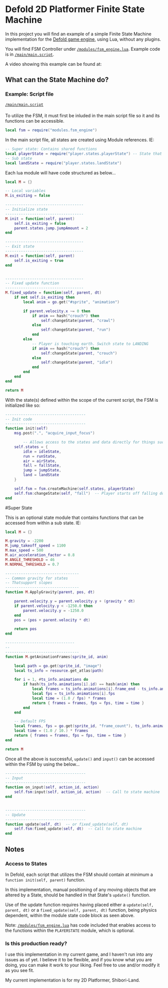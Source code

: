 # Defold 2D Platformer Finite State Machine

In this project you will find an example of a simple Finite State Machine implementation for the <a href="https://www.defold.com">Defold game engine</a>, using Lua, without any plugins.

You will find FSM Controller under <a href="modules/fsm_engine.lua">`/modules/fsm_engine.lua`</a>. Example code is in <a href="main/main.script">`/main/main.script`</a>.

A video showing this example can be found at: 


## What can the State Machine do?

### Example: Script file
<a href="main/main.script">`/main/main.script`</a>
####
To utilize the FSM, it must first be inluded in the main script file so it and its functions can be accessible.
```lua
local fsm = require("modules.fsm_engine")
```

In the main script file, all states are created using Module references. IE: 

```lua
-- Super state: Contains shared functions
local playerState = require("player.states.playerState") -- State that contains shared functions
-- Sub state
local landState = require("player.states.landState")
```

Each lua module will have code structured as below...

```lua
local M = {}

-- Local variables
M.is_exiting = false

-----------------------------------
-- Initialize state
-----------------------------------
M.init = function(self, parent)
	self.is_exiting = false
	parent.states.jump.jumpAmount = 2
end

-----------------------------------
-- Exit state
-----------------------------------
M.exit = function(self, parent)
	self.is_exiting = true
end


-----------------------------------
-- Fixed update function
-----------------------------------
M.fixed_update = function(self, parent, dt)
	if not self.is_exiting then
		local anim = go.get("#sprite", "animation")

		if parent.velocity.x ~= 0 then
			if anim == hash("crouch") then
				self:changeState(parent, "crawl")
			else
				self:changeState(parent, "run")
			end
		else
			-- Player is touching earth. Switch state to LANDING
			if anim == hash("crouch") then
				self:changeState(parent, "crouch")
			else
				self:changeState(parent, "idle")
			end
		end
	end	
end

return M
```
With the state(s) defined within the scope of the current script, the FSM is initialized like so:

```lua
------------------------------------
-- Init code 
------------------------------------
function init(self)
	msg.post(".", "acquire_input_focus")

        -- Allows access to the states and data directly for things such as condition checks.
	self.states = {
		idle = idleState,
		run = runState,
		air = airState,
		fall = fallState,
		jump = jumpState,
		land = landState
	}

	self.fsm = fsm.createMachine(self.states, playerState)
	self.fsm:changeState(self, "fall")  -- Player starts off falling down
end
```

#Super State

This is an optional state module that contains functions that can be accessed from within a sub state. IE:
```lua
local M = {}

M.gravity = -2200
M.jump_takeoff_speed = 1100
M.max_speed = 500
M.air_acceleration_factor = 0.8
M.ANGLE_THRESHOLD = 46
M.NORMAL_THRESHOLD = 0.7

---------------------------------
-- Common gravity for states
-- Thatsupport slopes
---------------------------------
function M.ApplyGravity(parent, pos, dt)

	parent.velocity.y = parent.velocity.y + (gravity * dt)
	if parent.velocity.y < -1250.0 then 
		parent.velocity.y = -1250.0
	end
	pos = (pos + parent.velocity * dt)

	return pos
end

-------------------------------
--
---------------------------------
function M.getAnimationFrames(sprite_id, anim)

	local path = go.get(sprite_id, "image")
	local ts_info = resource.get_atlas(path)

	for i = 1, #ts_info.animations do
		if hash(ts_info.animations[i].id) == hash(anim) then
			local frames = ts_info.animations[i].frame_end - ts_info.animations[i].frame_start
			local fps = ts_info.animations[i].fps
			local time = (1.0 / fps) * frames
			return { frames = frames, fps = fps, time = time }
		end
	end

	-- Default FPS
	local frames, fps = go.get(sprite_id, "frame_count"), ts_info.animations[1].fps
	local time = (1.0 / 10.) * frames
	return { frames = frames, fps = fps, time = time }
end

return M

```

Once all the above is successful, `update()` and `input()` can be accessed within the FSM by using the below...

```lua
------------------------------------
-- Input
------------------------------------
function on_input(self, action_id, action)
	self.fsm:input(self, action_id, action)  -- Call to state machine
end


------------------------------------
-- Update
------------------------------------
function update(self, dt)  -- or fixed_update(self, dt)  
	self.fsm:fixed_update(self, dt)  -- Call to state machine
end
```

## Notes

### Access to States

In Defold, each script that utilizes the FSM should contain at minimum a `function init(self, parent)` function. 

In this implementation, manual positioning of any moving objects that are altered by a State, should be handled in that State's `update()` function.

Use of the update function requires having placed either a `update(self, parent, dt)` or a `fixed_update(self, parent, dt)` function, being physics dependent, within the module state code block as seen above.

Note: <a href="modules/fsm_engine.lu">`/modules/fsm_engine.lua`</a> has code included that enables access to the functions within the `PLAYERSTATE` module, which is optional.



### Is this production ready?

I use this implementation in my current game, and I haven't run into any issues as of yet. I believe it to be flexible, and if you know what you are doing, 
you can make it work to your liking. Feel free to use and/or modify it as you see fit. 

My current implementation is for my 2D Platformer, Shibori-Land.

